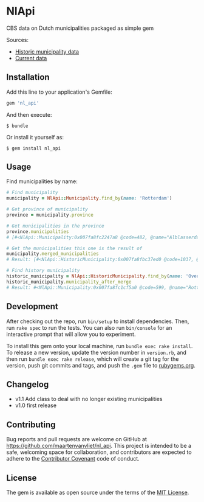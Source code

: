 # NlApi

CBS data on Dutch municipalities packaged as simple gem

Sources:
* [Historic municipality data](http://publicaties.rvig.nl/Landelijke_tabellen/Landelijke_tabellen_32_t_m_60_excl_tabel_35/Landelijke_Tabellen_32_t_m_60_in_csv_formaat)
* [Current data](https://www.cbs.nl/nl-nl/onze-diensten/methoden/classificaties/overig/gemeentelijke-indelingen-per-jaar/indeling%20per%20jaar/gemeentelijke-indeling-op-1-januari-2017)

## Installation

Add this line to your application's Gemfile:

```ruby
gem 'nl_api'
```

And then execute:

    $ bundle

Or install it yourself as:

    $ gem install nl_api

## Usage

Find municipalities by name:

```ruby
# Find municipality
municipality = NlApi::Municipality.find_by(name: 'Rotterdam')

# Get province of municipality
province = municipality.province

# Get municipalities in the province
province.municipalities
# [#<NlApi::Municipality:0x007fa8fc2247a8 @code=482, @name="Alblasserdam", @province_name="Zuid-Holland", @province_code=28>, ...]

# Get the municipalities this one is the result of
municipality.merged_municipalities
# Result: [#<NlApi::HistoricMunicipality:0x007fa8fbc37ed0 @code=1037, @name="Charlois", @code_after_merge=599>, ...]

# Find history municipality
historic_municipality = NlApi::HistoricMunicipality.find_by(name: 'Overschie')
historic_municipality.municipality_after_merge
# Result: #<NlApi::Municipality:0x007fa8fc1cf5a0 @code=599, @name="Rotterdam", @province_name="Zuid-Holland", @province_code=28>

```


## Development

After checking out the repo, run `bin/setup` to install dependencies. Then, run `rake spec` to run the tests. You can also run `bin/console` for an interactive prompt that will allow you to experiment.

To install this gem onto your local machine, run `bundle exec rake install`. To release a new version, update the version number in `version.rb`, and then run `bundle exec rake release`, which will create a git tag for the version, push git commits and tags, and push the `.gem` file to [rubygems.org](https://rubygems.org).

## Changelog

  - v1.1 Add class to deal with no longer existing municipalities
  - v1.0 first release

## Contributing

Bug reports and pull requests are welcome on GitHub at https://github.com/maartenvanvliet/nl_api. This project is intended to be a safe, welcoming space for collaboration, and contributors are expected to adhere to the [Contributor Covenant](http://contributor-covenant.org) code of conduct.


## License

The gem is available as open source under the terms of the [MIT License](http://opensource.org/licenses/MIT).

